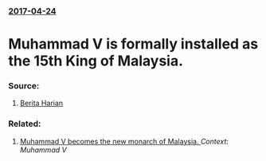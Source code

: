 ### [2017-04-24](/news/2017/04/24/index.md)

# Muhammad V is formally installed as the 15th King of Malaysia. 




### Source:

1. [Berita Harian](http://www.bharian.com.my/node/275226)

### Related:

1. [Muhammad V becomes the new monarch of Malaysia. ](/news/2016/12/13/muhammad-v-becomes-the-new-monarch-of-malaysia.md) _Context: Muhammad V_
